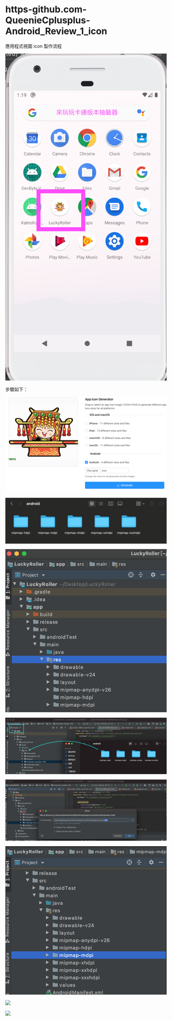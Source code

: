 # https-github.com-QueenieCplusplus-Android_Review_1_icon
應用程式視圖 icon 製作流程

![](https://raw.githubusercontent.com/QueenieCplusplus/Android_Review_1_icon/main/output.png)


步驟如下：

![](https://github.com/QueenieCplusplus/Android_Review_1_icon/raw/main/icon1.png)

![](https://github.com/QueenieCplusplus/Android_Review_1_icon/raw/main/icon2.png)

![](https://github.com/QueenieCplusplus/Android_Review_1_icon/raw/main/icon3.png)

![](https://github.com/QueenieCplusplus/Android_Review_1_icon/raw/main/icon4.png)

![](https://github.com/QueenieCplusplus/Android_Review_1_icon/raw/main/icon5.png)

![](https://github.com/QueenieCplusplus/Android_Review_1_icon/raw/main/icon6.png)

![](https://github.com/QueenieCplusplus/Android_Review_1_icon/raw/main/icon7.png)

![](https://github.com/QueenieCplusplus/Android_Review_1_icon/raw/main/icon8.png)
